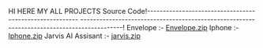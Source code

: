 HI HERE MY ALL PROJECTS Source Code!--------------------------------------------------------
-------------------------------------------------------------------------------------------!
Envelope :- [Envelope.zip](https://github.com/user-attachments/files/16657922/Envelope.zip)
Iphone :- [Iphone.zip](https://github.com/user-attachments/files/16657933/Iphone.zip)
Jarvis AI Assisant :- [jarvis.zip](https://github.com/user-attachments/files/16657941/jarvis.zip)


